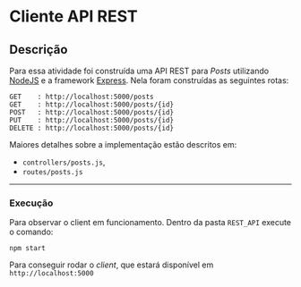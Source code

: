 # Cliente API REST

## Descrição

Para essa atividade foi construída uma API REST para *Posts* utilizando [NodeJS](https://nodejs.org/en/) e a framework [Express](https://expressjs.com/). Nela foram construídas as seguintes rotas:

```
GET    : http://localhost:5000/posts
GET    : http://localhost:5000/posts/{id}
POST   : http://localhost:5000/posts/{id}
PUT    : http://localhost:5000/posts/{id}
DELETE : http://localhost:5000/posts/{id}
```

Maiores detalhes sobre a implementação estão descritos em:
* `controllers/posts.js`,
* `routes/posts.js`

---

### Execução

Para observar o client em funcionamento. Dentro da pasta `REST_API` execute o comando:
```
npm start
```

Para conseguir rodar o *client*, que estará disponível em `http://localhost:5000`